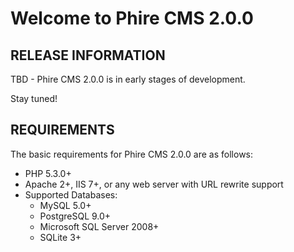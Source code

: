 Welcome to Phire CMS 2.0.0
==========================

RELEASE INFORMATION
-------------------
TBD - Phire CMS 2.0.0 is in early stages of development.

Stay tuned!


REQUIREMENTS
------------

The basic requirements for Phire CMS 2.0.0 are as follows:

* PHP 5.3.0+
* Apache 2+, IIS 7+, or any web server with URL rewrite support
* Supported Databases:
    - MySQL 5.0+
    - PostgreSQL 9.0+
    - Microsoft SQL Server 2008+
    - SQLite 3+

